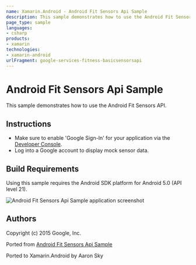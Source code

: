 ```yaml
---
name: Xamarin.Android - Android Fit Sensors Api Sample
description: This sample demonstrates how to use the Android Fit Sensors API. Instructions Make sure to enable 'Google Sign-In' for your application via the...
page_type: sample
languages:
- csharp
products:
- xamarin
technologies:
- xamarin-android
urlFragment: google-services-fitness-basicsensorsapi
---
```

# Android Fit Sensors Api Sample

This sample demonstrates how to use the Android Fit Sensors API.

## Instructions

* Make sure to enable 'Google Sign-In' for your application via the [Developer Console](https://developers.google.com/mobile/add?platform=android).
* Log into a Google account to display mock sensor data.


## Build Requirements
Using this sample requires the Android SDK platform for Android 5.0 (API level 21).

![Android Fit Sensors Api Sample application screenshot](Screenshots/screenshot1.png "Android Fit Sensors Api Sample application screenshot")

## Authors
Copyright (c) 2015 Google, Inc.

Ported from [Android Fit Sensors Api Sample](https://github.com/googlesamples/android-fit/tree/master/BasicSensorsApi)

Ported to Xamarin.Android by Aaron Sky